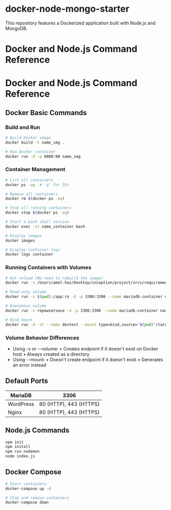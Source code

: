 # docker-node-mongo-starter
This repository features a Dockerized application built with Node.js and MongoDB.
# Docker and Node.js Command Reference

# Docker and Node.js Command Reference

## Docker Basic Commands

### Build and Run

```bash
# Build Docker image
docker build -t name_img .

# Run Docker container
docker run -d -p 8080:80 name_img
```

### Container Management

```bash
# List all containers
docker ps -aq  # 'q' for IDs

# Remove all containers
docker rm $(docker ps -aq)

# Stop all running containers
docker stop $(docker ps -aq)

# Start a bash shell session
docker exec -it name_container bash

# Display images
docker images

# Display container logs
docker logs container
```

### Running Containers with Volumes

```bash
# Hot reload (No need to rebuild the image)
docker run -v /Users/amel-has/Desktop/inception/project/srcs/requirements/mariadb:/app -d -p 3306:3306 --name mariadb-container name_img

# Read-only volume
docker run -v $(pwd):/app:ro -d -p 3306:3306 --name mariadb-container name_img

# Anonymous volume
docker run -v repownatsave -d -p 3306:3306 --name mariadb-container name_img

# Bind mount
docker run -d -it --name devtest --mount type=bind,source="$(pwd)"/target,target=/app nginx:latest
```

### Volume Behavior Differences

- Using -v or --volume:
• Creates endpoint if it doesn't exist on Docker host
• Always created as a directory
- Using --mount:
• Doesn't create endpoint if it doesn't exist
• Generates an error instead

## Default Ports

| MariaDB | 3306 |
| --- | --- |
| WordPress | 80 (HTTP), 443 (HTTPS) |
| Nginx | 80 (HTTP), 443 (HTTPS) |

## Node.js Commands

```bash
npm init
npm install
npm run nodemon
node index.js
```

## Docker Compose

```bash
# Start containers
docker-compose up -d

# Stop and remove containers
docker-compose down
```
